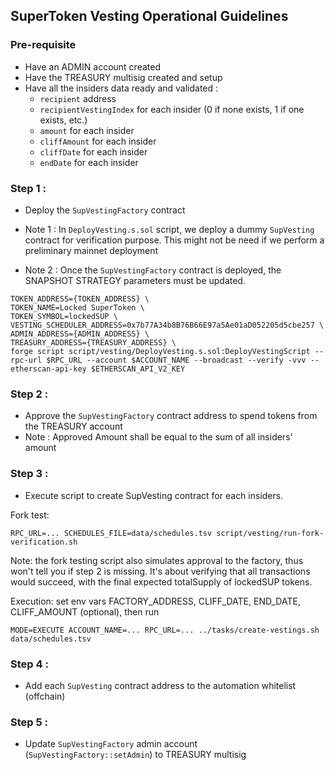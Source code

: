 ## SuperToken Vesting Operational Guidelines

### Pre-requisite

- Have an ADMIN account created
- Have the TREASURY multisig created and setup
- Have all the insiders data ready and validated :
  - `recipient` address
  - `recipientVestingIndex` for each insider (0 if none exists, 1 if one exists, etc.)
  - `amount` for each insider
  - `cliffAmount` for each insider
  - `cliffDate` for each insider
  - `endDate` for each insider

### Step 1 :

- Deploy the `SupVestingFactory` contract

- Note 1 : In `DeployVesting.s.sol` script, we deploy a dummy `SupVesting` contract for verification purpose.
  This might not be need if we perform a preliminary mainnet deployment

- Note 2 : Once the `SupVestingFactory` contract is deployed, the SNAPSHOT STRATEGY parameters must be updated.

```shell
TOKEN_ADDRESS={TOKEN_ADDRESS} \
TOKEN_NAME=Locked SuperToken \
TOKEN_SYMBOL=lockedSUP \
VESTING_SCHEDULER_ADDRESS=0x7b77A34b8B76B66E97a5Ae01aD052205d5cbe257 \
ADMIN_ADDRESS={ADMIN_ADDRESS} \
TREASURY_ADDRESS={TREASURY_ADDRESS} \
forge script script/vesting/DeployVesting.s.sol:DeployVestingScript --rpc-url $RPC_URL --account $ACCOUNT_NAME --broadcast --verify -vvv --etherscan-api-key $ETHERSCAN_API_V2_KEY
```

### Step 2 :

- Approve the `SupVestingFactory` contract address to spend tokens from the TREASURY account
- Note : Approved Amount shall be equal to the sum of all insiders' amount

### Step 3 :

- Execute script to create SupVesting contract for each insiders.

Fork test:
```
RPC_URL=... SCHEDULES_FILE=data/schedules.tsv script/vesting/run-fork-verification.sh
```

Note: the fork testing script also simulates approval to the factory, thus won't tell you if step 2 is missing.
It's about verifying that all transactions would succeed, with the final expected totalSupply of lockedSUP tokens.

Execution:
set env vars FACTORY_ADDRESS, CLIFF_DATE, END_DATE, CLIFF_AMOUNT (optional), then run
```
MODE=EXECUTE ACCOUNT_NAME=... RPC_URL=... ../tasks/create-vestings.sh data/schedules.tsv
```

### Step 4 :

- Add each `SupVesting` contract address to the automation whitelist (offchain)

### Step 5 :

- Update `SupVestingFactory` admin account (`SupVestingFactory::setAdmin`) to TREASURY multisig
